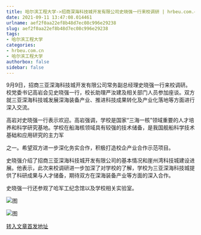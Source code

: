 ```yaml
---
title: 哈尔滨工程大学->招商深海科技城开发有限公司史晓强一行来校调研 | hrbeu.com.cn
date: 2021-09-11 13:47:08.014461
urlname: aef2f0aa22ef8b48d7ec08c996e29238
slug: aef2f0aa22ef8b48d7ec08c996e29238
tags: 
- 哈尔滨工程大学
categories:
- hrbeu.com.cn
- 哈尔滨工程大学
authorbox: false
sidebar: false
---
```

9月9日，招商三亚深海科技城开发有限公司常务副总经理史晓强一行来校调研。校党委书记高岩会见史晓强一行，校长助理严汝建及相关部门人员参加座谈。双方就三亚深海科技城发展深海装备产业、推进科技成果转化及产业化落地等方面进行深入交流。 

高岩对史晓强一行表示欢迎。高岩强调，学校是国家“三海一核”领域重要的人才培养和科学研究基地。学校在船海核领域具有较强的技术储备，是我国舰船科学技术基础和应用研究的主力军
<!--more-->
之一。希望双方进一步深化务实合作，积极打造校企产业合作示范项目。 

史晓强介绍了招商三亚深海科技城开发有限公司的基本情况和崖州湾科技城建设进展。他表示，此次来校调研进一步加深了对学校的了解，学校为三亚深海科技城提供了科研成果与人才储备，期待双方在深海装备产业等方面的深入合作。 

史晓强一行还参观了哈军工纪念馆以及学校相关实验室。 

![图](http://gongxue.cn/__local/D/BD/6D/AF42B730E395D9E2B7A07326A41_1CC5E583_1462D.jpg)

![图](http://gongxue.cn/__local/F/04/F2/401485126246B29F985A1F9FF82_0C31CAE8_1494E.jpg)

[转入文章首发地址](http://gongxue.cn/info/1141/67729.htm)